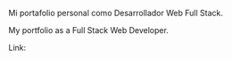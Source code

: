 Mi portafolio personal como Desarrollador Web Full Stack.

My portfolio as a Full Stack Web Developer.

Link: 